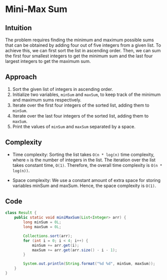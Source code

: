 # Mini-Max Sum

## Intuition

The problem requires finding the minimum and maximum possible sums that can be obtained by adding four out of five integers from a given list. To achieve this, we can first sort the list in ascending order. Then, we can sum the first four smallest integers to get the minimum sum and the last four largest integers to get the maximum sum.

## Approach

1. Sort the given list of integers in ascending order.
2. Initialize two variables, `minSum` and `maxSum`, to keep track of the minimum and maximum sums respectively.
3. Iterate over the first four integers of the sorted list, adding them to `minSum`.
4. Iterate over the last four integers of the sorted list, adding them to `maxSum`.
5. Print the values of `minSum` and `maxSum` separated by a space.

## Complexity

- Time complexity: Sorting the list takes `O(n * log(n)` time complexity, where `n` is the number of integers in the list. The iteration over the list takes constant time, `O(1)`. Therefore, the overall time complexity is `O(n * log(n))`.

- Space complexity: We use a constant amount of extra space for storing variables minSum and maxSum. Hence, the space complexity is `O(1)`.

## Code

```java
class Result {
    public static void miniMaxSum(List<Integer> arr) {
        long minSum = 0L;
        long maxSum = 0L;

        Collections.sort(arr);
        for (int i = 0; i < 4; i++) {
            minSum += arr.get(i);
            maxSum += arr.get(arr.size() - i - 1);
        }

        System.out.println(String.format("%d %d", minSum, maxSum));
    }
}
```
